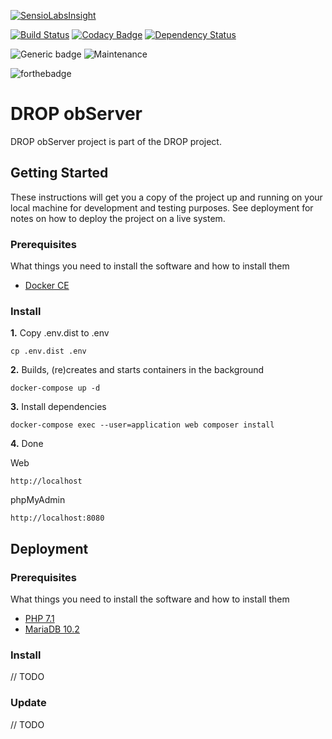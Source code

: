 [![SensioLabsInsight](https://insight.sensiolabs.com/projects/46356d02-f97a-4f9c-80d2-634380693915/big.png)](https://insight.sensiolabs.com/projects/46356d02-f97a-4f9c-80d2-634380693915)
  
[![Build Status](https://travis-ci.org/Darkmira/drop-observer.svg?branch=develop)](https://travis-ci.org/Darkmira/drop-observer)
[![Codacy Badge](https://api.codacy.com/project/badge/Grade/3ce7e103844f4d59b7467946f8c83f9b)](https://www.codacy.com/app/cvilleger/drop-observer?utm_source=github.com&amp;utm_medium=referral&amp;utm_content=Darkmira/drop-observer&amp;utm_campaign=Badge_Grade)
[![Dependency Status](https://beta.gemnasium.com/badges/github.com/Darkmira/drop-observer.svg)](https://beta.gemnasium.com/projects/github.com/Darkmira/drop-observer)
  
![Generic badge](https://img.shields.io/badge/Powered%20by-Love-red.svg)
![Maintenance](https://img.shields.io/badge/Maintained%3F-yes-green.svg)
  
![forthebadge](https://forthebadge.com/images/badges/built-with-love.svg)

# DROP obServer 
DROP obServer project is part of the DROP project.

## Getting Started

These instructions will get you a copy of the project up and running on your local machine for development and testing purposes. See deployment for notes on how to deploy the project on a live system.

### Prerequisites

What things you need to install the software and how to install them

- [Docker CE](https://www.docker.com/community-edition)

### Install

**1.** Copy .env.dist to .env

```
cp .env.dist .env
```

**2.** Builds, (re)creates and starts containers in the background

```
docker-compose up -d
```

**3.** Install dependencies

```
docker-compose exec --user=application web composer install
```

**4.** Done

Web
```
http://localhost
```

phpMyAdmin
```
http://localhost:8080
```

## Deployment

### Prerequisites

What things you need to install the software and how to install them

- [PHP 7.1](http://php.net/downloads.php)
- [MariaDB 10.2](https://mariadb.org/download/)

### Install

// TODO

### Update

// TODO

